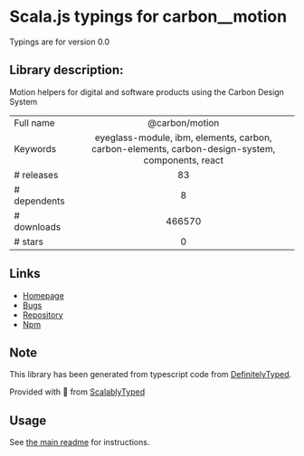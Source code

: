
# Scala.js typings for carbon__motion

Typings are for version 0.0

## Library description:
Motion helpers for digital and software products using the Carbon Design System

|                    |                 |
| ------------------ | :-------------: |
| Full name          | @carbon/motion |
| Keywords           | eyeglass-module, ibm, elements, carbon, carbon-elements, carbon-design-system, components, react |
| # releases         | 83 |
| # dependents       | 8 |
| # downloads        | 466570 |
| # stars            | 0 |

## Links
- [Homepage](https://github.com/carbon-design-system/carbon#readme)
- [Bugs](https://github.com/carbon-design-system/carbon/issues)
- [Repository](https://github.com/carbon-design-system/carbon)
- [Npm](https://www.npmjs.com/package/%40carbon%2Fmotion)
    


## Note
This library has been generated from typescript code from [DefinitelyTyped](https://definitelytyped.org).

Provided with :purple_heart: from [ScalablyTyped](https://github.com/oyvindberg/ScalablyTyped)

## Usage
See [the main readme](../../readme.md) for instructions.



